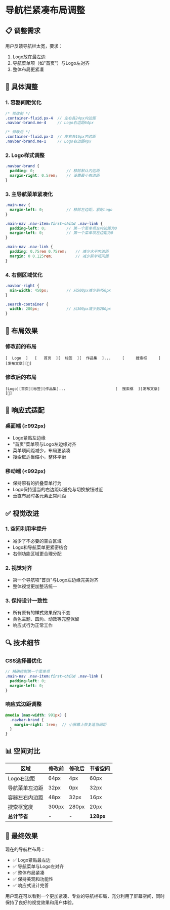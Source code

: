 # 导航栏紧凑布局调整

## 📋 调整需求

用户反馈导航栏太宽，要求：
1. Logo放在最左边
2. 导航菜单项（如"首页"）与Logo左对齐
3. 整体布局更紧凑

## 🔧 具体调整

### 1. 容器间距优化

```scss
/* 修改前 */
.container-fluid.px-4  // 左右各24px内边距
.navbar-brand.me-4     // Logo右边距64px

/* 修改后 */
.container-fluid.px-3  // 左右各16px内边距
.navbar-brand.me-1     // Logo右边距4px
```

### 2. Logo样式调整

```scss
.navbar-brand {
  padding: 0;              // 移除默认内边距
  margin-right: 0.5rem;    // 设置最小右边距
}
```

### 3. 主导航菜单紧凑化

```scss
.main-nav {
  margin-left: 0;          // 移除左边距，紧贴Logo
}

.main-nav .nav-item:first-child .nav-link {
  padding-left: 0;         // 第一个菜单项左内边距为0
  margin-left: 0;          // 第一个菜单项左边距为0
}

.main-nav .nav-link {
  padding: 0.75rem 0.75rem;    // 减少水平内边距
  margin: 0 0.125rem;          // 减少菜单项间距
}
```

### 4. 右侧区域优化

```scss
.navbar-right {
  min-width: 450px;        // 从500px减少到450px
}

.search-container {
  width: 280px;            // 从300px减少到280px
}
```

## 🎯 布局效果

### 修改前的布局
```
[  Logo  ]   [   首页  ][  标签  ][  作品集  ]...     [     搜索框     ][发布文章][👤]
```

### 修改后的布局  
```
[Logo][首页][标签][作品集]...                      [  搜索框  ][发布文章][👤]
```

## 📱 响应式适配

### 桌面端 (≥992px)
- Logo紧贴左边缘
- "首页"菜单项与Logo左边缘对齐
- 菜单项间距减少，布局更紧凑
- 搜索框适当缩小，整体平衡

### 移动端 (<992px)
- 保持原有的折叠菜单行为
- Logo保持适当的右边距以避免与切换按钮过近
- 垂直布局时各元素正常间距

## ✅ 视觉改进

### 1. 空间利用率提升
- 减少了不必要的空白区域
- Logo和导航菜单更紧密结合
- 右侧功能区域更合理分配

### 2. 视觉对齐
- 第一个导航项"首页"与Logo左边缘完美对齐
- 整体视觉更加整洁统一

### 3. 保持设计一致性
- 所有原有的样式效果保持不变
- 黄色主题、圆角、动效等完整保留
- 响应式行为正常工作

## 🔍 技术细节

### CSS选择器优化
```scss
// 精确控制第一个菜单项
.main-nav .nav-item:first-child .nav-link {
  padding-left: 0;
  margin-left: 0;
}
```

### 响应式边距调整
```scss
@media (max-width: 991px) {
  .navbar-brand {
    margin-right: 1rem;  // 小屏幕上恢复适当间距
  }
}
```

## 📊 空间对比

| 区域 | 修改前 | 修改后 | 节省空间 |
|------|--------|--------|----------|
| Logo右边距 | 64px | 4px | 60px |
| 导航菜单左边距 | 32px | 0px | 32px |
| 容器左右内边距 | 48px | 32px | 16px |
| 搜索框宽度 | 300px | 280px | 20px |
| **总计节省** | - | - | **128px** |

## 🚀 最终效果

现在的导航栏布局：
- ✅ Logo紧贴最左边
- ✅ 导航菜单与Logo左对齐
- ✅ 整体布局紧凑
- ✅ 保持美观和功能性
- ✅ 响应式设计完善

用户现在可以看到一个更加紧凑、专业的导航栏布局，充分利用了屏幕空间，同时保持了良好的视觉效果和用户体验。
